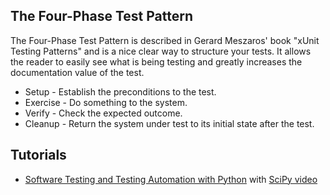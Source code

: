 
## The Four-Phase Test Pattern

The Four-Phase Test Pattern is described in Gerard Meszaros' book "xUnit Testing Patterns" and is a nice clear way to structure your tests. It allows the reader to easily see what is being testing and greatly increases the documentation value of the test.

* Setup - Establish the preconditions to the test.
* Exercise - Do something to the system.
* Verify - Check the expected outcome.
* Cleanup - Return the system under test to its initial state after the test.

## Tutorials

* [Software Testing and Testing Automation with Python](https://leemangeophysicalllc.github.io/testing-with-python/) with [SciPy video](https://www.youtube.com/watch?v=LX2ksGYXJ80)
